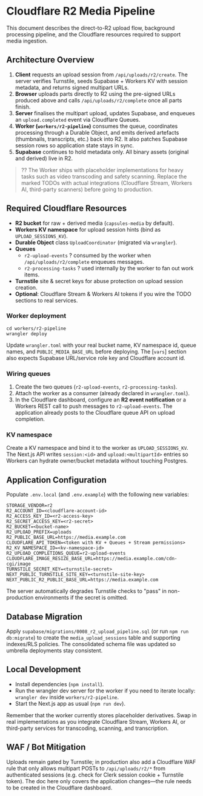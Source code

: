 ﻿# Cloudflare R2 Media Pipeline

This document describes the direct-to-R2 upload flow, background processing pipeline, and the Cloudflare resources required to support media ingestion.

## Architecture Overview

1. **Client** requests an upload session from `/api/uploads/r2/create`. The server verifies Turnstile, seeds Supabase + Workers KV with session metadata, and returns signed multipart URLs.
2. **Browser** uploads parts directly to R2 using the pre-signed URLs produced above and calls `/api/uploads/r2/complete` once all parts finish.
3. **Server** finalises the multipart upload, updates Supabase, and enqueues an `upload.completed` event via Cloudflare Queues.
4. **Worker (`workers/r2-pipeline`)** consumes the queue, coordinates processing through a Durable Object, and emits derived artefacts (thumbnails, transcripts, etc.) back into R2. It also patches Supabase session rows so application state stays in sync.
5. **Supabase** continues to hold metadata only. All binary assets (original and derived) live in R2.

> ?? The Worker ships with placeholder implementations for heavy tasks such as video transcoding and safety scanning. Replace the marked TODOs with actual integrations (Cloudflare Stream, Workers AI, third-party scanners) before going to production.

## Required Cloudflare Resources

- **R2 bucket** for raw + derived media (`capsules-media` by default).
- **Workers KV namespace** for upload session hints (bind as `UPLOAD_SESSIONS_KV`).
- **Durable Object** class `UploadCoordinator` (migrated via `wrangler`).
- **Queues**
  - `r2-upload-events` ? consumed by the worker when `/api/uploads/r2/complete` enqueues messages.
  - `r2-processing-tasks` ? used internally by the worker to fan out work items.
- **Turnstile** site & secret keys for abuse protection on upload session creation.
- **Optional**: Cloudflare Stream & Workers AI tokens if you wire the TODO sections to real services.

### Worker deployment

```
cd workers/r2-pipeline
wrangler deploy
```

Update `wrangler.toml` with your real bucket name, KV namespace id, queue names, and `PUBLIC_MEDIA_BASE_URL` before deploying. The [`vars`] section also expects Supabase URL/service role key and Cloudflare account id.

### Wiring queues

1. Create the two queues (`r2-upload-events`, `r2-processing-tasks`).
2. Attach the worker as a consumer (already declared in `wrangler.toml`).
3. In the Cloudflare dashboard, configure an **R2 event notification** or a Workers REST call to push messages to `r2-upload-events`. The application already posts to the Cloudflare queue API on upload completion.

### KV namespace

Create a KV namespace and bind it to the worker as `UPLOAD_SESSIONS_KV`. The Next.js API writes `session:<id>` and `upload:<multipartId>` entries so Workers can hydrate owner/bucket metadata without touching Postgres.

## Application Configuration

Populate `.env.local` (and `.env.example`) with the following new variables:

```
STORAGE_VENDOR=r2
R2_ACCOUNT_ID=<cloudflare-account-id>
R2_ACCESS_KEY_ID=<r2-access-key>
R2_SECRET_ACCESS_KEY=<r2-secret>
R2_BUCKET=<bucket-name>
R2_UPLOAD_PREFIX=uploads
R2_PUBLIC_BASE_URL=https://media.example.com
CLOUDFLARE_API_TOKEN=<token with KV + Queues + Stream permissions>
R2_KV_NAMESPACE_ID=<kv-namespace-id>
R2_UPLOAD_COMPLETIONS_QUEUE=r2-upload-events
CLOUDFLARE_IMAGE_RESIZE_BASE_URL=https://media.example.com/cdn-cgi/image
TURNSTILE_SECRET_KEY=<turnstile-secret>
NEXT_PUBLIC_TURNSTILE_SITE_KEY=<turnstile-site-key>
NEXT_PUBLIC_R2_PUBLIC_BASE_URL=https://media.example.com
```

The server automatically degrades Turnstile checks to "pass" in non-production environments if the secret is omitted.

## Database Migration

Apply `supabase/migrations/0008_r2_upload_pipeline.sql` (or run `npm run db:migrate`) to create the `media_upload_sessions` table and supporting indexes/RLS policies. The consolidated schema file was updated so umbrella deployments stay consistent.

## Local Development

- Install dependencies (`npm install`).
- Run the wrangler dev server for the worker if you need to iterate locally: `wrangler dev` inside `workers/r2-pipeline`.
- Start the Next.js app as usual (`npm run dev`).

Remember that the worker currently stores placeholder derivatives. Swap in real implementations as you integrate Cloudflare Stream, Workers AI, or third-party services for transcoding, scanning, and transcription.

## WAF / Bot Mitigation

Uploads remain gated by Turnstile; in production also add a Cloudflare WAF rule that only allows multipart POSTs to `/api/uploads/r2/*` from authenticated sessions (e.g. check for Clerk session cookie + Turnstile token). The doc here only covers the application changes—the rule needs to be created in the Cloudflare dashboard.
